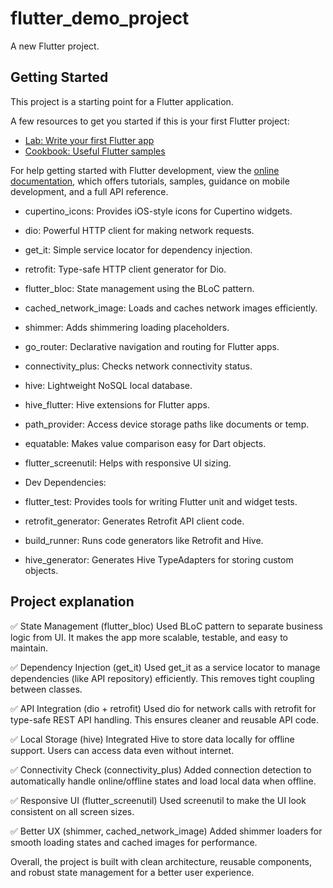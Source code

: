 # flutter_demo_project

A new Flutter project.

## Getting Started

This project is a starting point for a Flutter application.

A few resources to get you started if this is your first Flutter project:

- [Lab: Write your first Flutter app](https://docs.flutter.dev/get-started/codelab)
- [Cookbook: Useful Flutter samples](https://docs.flutter.dev/cookbook)

For help getting started with Flutter development, view the
[online documentation](https://docs.flutter.dev/), which offers tutorials,
samples, guidance on mobile development, and a full API reference.

- cupertino_icons: Provides iOS-style icons for Cupertino widgets.

- dio: Powerful HTTP client for making network requests.

- get_it: Simple service locator for dependency injection.

- retrofit: Type-safe HTTP client generator for Dio.

- flutter_bloc: State management using the BLoC pattern.

- cached_network_image: Loads and caches network images efficiently.

- shimmer: Adds shimmering loading placeholders.

- go_router: Declarative navigation and routing for Flutter apps.

- connectivity_plus: Checks network connectivity status.

- hive: Lightweight NoSQL local database.

- hive_flutter: Hive extensions for Flutter apps.

- path_provider: Access device storage paths like documents or temp.

- equatable: Makes value comparison easy for Dart objects.

- flutter_screenutil: Helps with responsive UI sizing.

- Dev Dependencies:

- flutter_test: Provides tools for writing Flutter unit and widget tests.

- retrofit_generator: Generates Retrofit API client code.

- build_runner: Runs code generators like Retrofit and Hive.

- hive_generator: Generates Hive TypeAdapters for storing custom objects.

## Project explanation
✅ State Management (flutter_bloc)
Used BLoC pattern to separate business logic from UI. It makes the app more scalable, testable, and easy to maintain.

✅ Dependency Injection (get_it)
Used get_it as a service locator to manage dependencies (like API repository) efficiently. This removes tight coupling between classes.

✅ API Integration (dio + retrofit)
Used dio for network calls with retrofit for type-safe REST API handling. This ensures cleaner and reusable API code.

✅ Local Storage (hive)
Integrated Hive to store data locally for offline support. Users can access data even without internet.

✅ Connectivity Check (connectivity_plus)
Added connection detection to automatically handle online/offline states and load local data when offline.

✅ Responsive UI (flutter_screenutil)
Used screenutil to make the UI look consistent on all screen sizes.

✅ Better UX (shimmer, cached_network_image)
Added shimmer loaders for smooth loading states and cached images for performance.

Overall, the project is built with clean architecture, reusable components, and robust state management for a better user experience.

